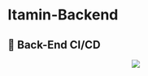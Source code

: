 # Itamin-Backend


## :rocket: Back-End CI/CD
  
 <p align="center"><img src="https://user-images.githubusercontent.com/61726631/167242496-ce65a91c-b633-499d-8863-61e58fbdbd7b.jpg"/><p>
